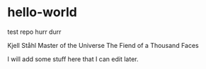 # hello-world
test repo hurr durr

Kjell Ståhl
Master of the Universe
The Fiend of a Thousand Faces

I will add some stuff here that I can edit later.
